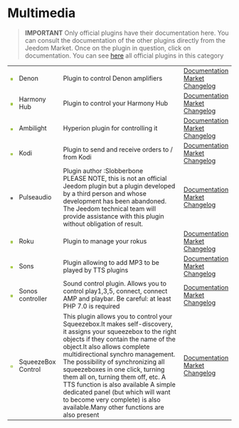 
# Multimedia


>**IMPORTANT**
>Only official plugins have their documentation here. You can consult the documentation of the other plugins directly from the Jeedom Market. Once on the plugin in question, click on documentation.
>You can see [here](https://market.jeedom.com/index.php?v=d&p=market&type=plugin&categorie=multimedia) all official plugins in this category


| | | | |
|--- | --- | --- | ---|
|<img src="denonavr/denonavr_icon.png" class="pluginLogo" width="100" />|Denon|Plugin to control Denon amplifiers|[Documentation](denonavr/index.md)<br/>[Market](https://market.jeedom.com/index.php?v=d&p=market_display&id=2077)<br/>[Changelog](denonavr/changelog.md)|
|<img src="harmonyhub/harmonyhub_icon.png" class="pluginLogo" width="100" />|Harmony Hub|Plugin to control your Harmony Hub|[Documentation](harmonyhub/index.md)<br/>[Market](https://market.jeedom.com/index.php?v=d&p=market_display&id=1599)<br/>[Changelog](harmonyhub/changelog.md)|
|<img src="hyperion2/hyperion2_icon.png" class="pluginLogo" width="100" />|Ambilight|Hyperion plugin for controlling it|[Documentation](hyperion2/index.md)<br/>[Market](https://market.jeedom.com/index.php?v=d&p=market_display&id=1909)<br/>[Changelog](hyperion2/changelog.md)|
|<img src="kodi/kodi_icon.png" class="pluginLogo" width="100" />|Kodi|Plugin to send and receive orders to / from Kodi|[Documentation](kodi/index.md)<br/>[Market](https://market.jeedom.com/index.php?v=d&p=market_display&id=1398)<br/>[Changelog](kodi/changelog.md)|
|<img src="pulseaudio/pulseaudio_icon.png" class="pluginLogo" width="100" />|Pulseaudio|Plugin author :Slobberbone<br/>PLEASE NOTE, this is not an official Jeedom plugin but a plugin developed by a third person and whose development has been abandoned. The Jeedom technical team will provide assistance with this plugin without obligation of result.|[Documentation](pulseaudio/index.md)<br/>[Market](https://market.jeedom.com/index.php?v=d&p=market_display&id=2704)<br/>[Changelog](pulseaudio/changelog.md)|
|<img src="roku/roku_icon.png" class="pluginLogo" width="100" />|Roku|Plugin to manage your rokus|[Documentation](roku/index.md)<br/>[Market](https://market.jeedom.com/index.php?v=d&p=market_display&id=2301)<br/>[Changelog](roku/changelog.md)|
|<img src="songs/songs_icon.png" class="pluginLogo" width="100" />|Sons|Plugin allowing to add MP3 to be played by TTS plugins|[Documentation](songs/index.md)<br/>[Market](https://market.jeedom.com/index.php?v=d&p=market_display&id=3794)<br/>[Changelog](songs/changelog.md)|
|<img src="sonos3/sonos3_icon.png" class="pluginLogo" width="100" />|Sonos controller|Sound control plugin. Allows you to control play1,3,5, connect, connect AMP and playbar. Be careful: at least PHP 7.0 is required|[Documentation](sonos3/index.md)<br/>[Market](https://market.jeedom.com/index.php?v=d&p=market_display&id=1502)<br/>[Changelog](sonos3/changelog.md)|
|<img src="squeezeboxcontrol/squeezeboxcontrol_icon.png" class="pluginLogo" width="100" />|SqueezeBox Control|This plugin allows you to control your Squeezebox.It makes self-discovery, it assigns your squeezebox to the right objects if they contain the name of the object.It also allows complete multidirectional synchro management. The possibility of synchronizing all squeezeboxes in one click, turning them all on, turning them off, etc. A TTS function is also available A simple dedicated panel (but which will want to become very complete) is also available.Many other functions are also present|[Documentation](squeezeboxcontrol/index.md)<br/>[Market](https://market.jeedom.com/index.php?v=d&p=market_display&id=1710)<br/>[Changelog](squeezeboxcontrol/changelog.md)|
